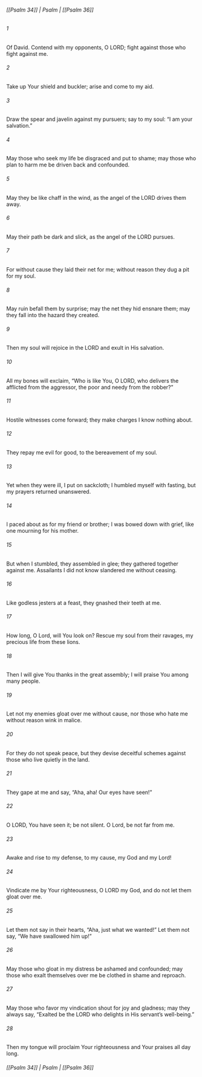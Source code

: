 ###### [[Psalm 34]] | Psalm | [[Psalm 36]]

###### 1
Of David. Contend with my opponents, O LORD; fight against those who fight against me.
###### 2
Take up Your shield and buckler; arise and come to my aid.
###### 3
Draw the spear and javelin against my pursuers; say to my soul: “I am your salvation.”
###### 4
May those who seek my life be disgraced and put to shame; may those who plan to harm me be driven back and confounded.
###### 5
May they be like chaff in the wind, as the angel of the LORD drives them away.
###### 6
May their path be dark and slick, as the angel of the LORD pursues.
###### 7
For without cause they laid their net for me; without reason they dug a pit for my soul.
###### 8
May ruin befall them by surprise; may the net they hid ensnare them; may they fall into the hazard they created.
###### 9
Then my soul will rejoice in the LORD and exult in His salvation.
###### 10
All my bones will exclaim, “Who is like You, O LORD, who delivers the afflicted from the aggressor, the poor and needy from the robber?”
###### 11
Hostile witnesses come forward; they make charges I know nothing about.
###### 12
They repay me evil for good, to the bereavement of my soul.
###### 13
Yet when they were ill, I put on sackcloth; I humbled myself with fasting, but my prayers returned unanswered.
###### 14
I paced about as for my friend or brother; I was bowed down with grief, like one mourning for his mother.
###### 15
But when I stumbled, they assembled in glee; they gathered together against me. Assailants I did not know slandered me without ceasing.
###### 16
Like godless jesters at a feast, they gnashed their teeth at me.
###### 17
How long, O Lord, will You look on? Rescue my soul from their ravages, my precious life from these lions.
###### 18
Then I will give You thanks in the great assembly; I will praise You among many people.
###### 19
Let not my enemies gloat over me without cause, nor those who hate me without reason wink in malice.
###### 20
For they do not speak peace, but they devise deceitful schemes against those who live quietly in the land.
###### 21
They gape at me and say, “Aha, aha! Our eyes have seen!”
###### 22
O LORD, You have seen it; be not silent. O Lord, be not far from me.
###### 23
Awake and rise to my defense, to my cause, my God and my Lord!
###### 24
Vindicate me by Your righteousness, O LORD my God, and do not let them gloat over me.
###### 25
Let them not say in their hearts, “Aha, just what we wanted!” Let them not say, “We have swallowed him up!”
###### 26
May those who gloat in my distress be ashamed and confounded; may those who exalt themselves over me be clothed in shame and reproach.
###### 27
May those who favor my vindication shout for joy and gladness; may they always say, “Exalted be the LORD who delights in His servant’s well-being.”
###### 28
Then my tongue will proclaim Your righteousness and Your praises all day long.

###### [[Psalm 34]] | Psalm | [[Psalm 36]]
